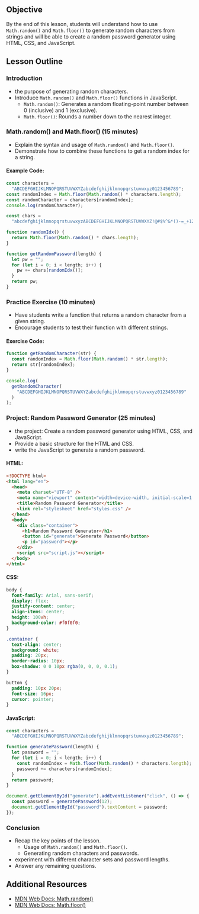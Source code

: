 ## Objective

By the end of this lesson, students will understand how to use `Math.random()` and `Math.floor()` to generate random characters from strings and will be able to create a random password generator using HTML, CSS, and JavaScript.

## Lesson Outline

### Introduction

- the purpose of generating random characters.
- Introduce `Math.random()` and `Math.floor()` functions in JavaScript.
  - `Math.random()`: Generates a random floating-point number between 0 (inclusive) and 1 (exclusive).
  - `Math.floor()`: Rounds a number down to the nearest integer.

### Math.random() and Math.floor() (15 minutes)

- Explain the syntax and usage of `Math.random()` and `Math.floor()`.
- Demonstrate how to combine these functions to get a random index for a string.

#### Example Code:

```javascript
const characters =
  "ABCDEFGHIJKLMNOPQRSTUVWXYZabcdefghijklmnopqrstuvwxyz0123456789";
const randomIndex = Math.floor(Math.random() * characters.length);
const randomCharacter = characters[randomIndex];
console.log(randomCharacter);
```

```js
const chars =
  "abcdefghijklmnopqrstuvwxyzABCDEFGHIJKLMNOPQRSTUVWXYZ!@#$%^&*()-=_+1234567890";

function randomIdx() {
  return Math.floor(Math.random() * chars.length);
}

function getRandomPassword(length) {
  let pw = "";
  for (let i = 0; i < length; i++) {
    pw += chars[randomIdx()];
  }
  return pw;
}
```

### Practice Exercise (10 minutes)

- Have students write a function that returns a random character from a given string.
- Encourage students to test their function with different strings.

#### Exercise Code:

```javascript
function getRandomCharacter(str) {
  const randomIndex = Math.floor(Math.random() * str.length);
  return str[randomIndex];
}

console.log(
  getRandomCharacter(
    "ABCDEFGHIJKLMNOPQRSTUVWXYZabcdefghijklmnopqrstuvwxyz0123456789"
  )
);
```

### Project: Random Password Generator (25 minutes)

- the project: Create a random password generator using HTML, CSS, and JavaScript.
- Provide a basic structure for the HTML and CSS.
- write the JavaScript to generate a random password.

#### HTML:

```html
<!DOCTYPE html>
<html lang="en">
  <head>
    <meta charset="UTF-8" />
    <meta name="viewport" content="width=device-width, initial-scale=1.0" />
    <title>Random Password Generator</title>
    <link rel="stylesheet" href="styles.css" />
  </head>
  <body>
    <div class="container">
      <h1>Random Password Generator</h1>
      <button id="generate">Generate Password</button>
      <p id="password"></p>
    </div>
    <script src="script.js"></script>
  </body>
</html>
```

#### CSS:

```css
body {
  font-family: Arial, sans-serif;
  display: flex;
  justify-content: center;
  align-items: center;
  height: 100vh;
  background-color: #f0f0f0;
}

.container {
  text-align: center;
  background: white;
  padding: 20px;
  border-radius: 10px;
  box-shadow: 0 0 10px rgba(0, 0, 0, 0.1);
}

button {
  padding: 10px 20px;
  font-size: 16px;
  cursor: pointer;
}
```

#### JavaScript:

```javascript
const characters =
  "ABCDEFGHIJKLMNOPQRSTUVWXYZabcdefghijklmnopqrstuvwxyz0123456789";

function generatePassword(length) {
  let password = "";
  for (let i = 0; i < length; i++) {
    const randomIndex = Math.floor(Math.random() * characters.length);
    password += characters[randomIndex];
  }
  return password;
}

document.getElementById("generate").addEventListener("click", () => {
  const password = generatePassword(12);
  document.getElementById("password").textContent = password;
});
```

### Conclusion

- Recap the key points of the lesson.
  - Usage of `Math.random()` and `Math.floor()`.
  - Generating random characters and passwords.
- experiment with different character sets and password lengths.
- Answer any remaining questions.

## Additional Resources

- [MDN Web Docs: Math.random()](https://developer.mozilla.org/en-US/docs/Web/JavaScript/Reference/Global_Objects/Math/random)
- [MDN Web Docs: Math.floor()](https://developer.mozilla.org/en-US/docs/Web/JavaScript/Reference/Global_Objects/Math/floor)

